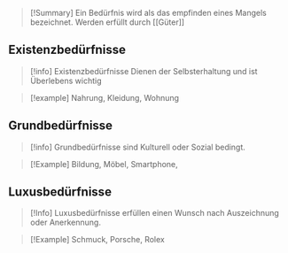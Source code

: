 >[!Summary]
>Ein Bedürfnis wird als das empfinden eines Mangels bezeichnet.
>Werden erfüllt durch [[Güter]]
## Existenzbedürfnisse

> [!info]
> Existenzbedürfnisse Dienen der Selbsterhaltung und ist Überlebens wichtig

>[!example] 
>Nahrung, Kleidung, Wohnung

## Grundbedürfnisse

>[!info]
>Grundbedürfnisse sind Kulturell oder Sozial bedingt.

>[!Example]
>Bildung, Möbel, Smartphone, 

## Luxusbedürfnisse

>[!Info]
>Luxusbedürfnisse erfüllen einen Wunsch nach Auszeichnung oder Anerkennung.

>[!Example]
>Schmuck, Porsche, Rolex





